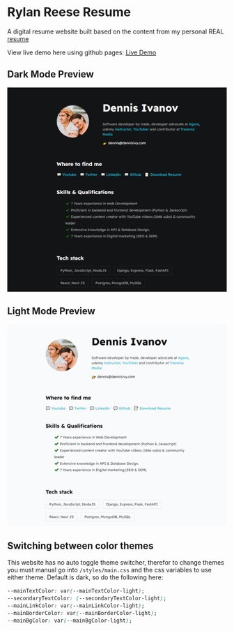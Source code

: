 # Rylan Reese Resume

A digital resume website built based on the content from my personal REAL [resume](RylanReese_Resume2022.pdf)

View live demo here using github pages: [Live Demo](https://github.com/RAC11/Resume-Website/settings/pages)

## Dark Mode Preview

<img src="assets\images\dark mode preview.PNG">

## Light Mode Preview

<img src="assets\images\light mode preview.PNG">

## Switching between color themes

This website has no auto toggle theme switcher, therefor to change themes you must manual go into `/styles/main.css` and the css variables to use either theme. Default is dark, so do the following here:

```css
--mainTextColor: var(--mainTextColor-light);
--secondaryTextColor: (--secondaryTextColor-light);
--mainLinkColor: var(--mainLinkColor-light);
--mainBorderColor: var(--mainBorderColor-light);
--mainBgColor: var(--mainBgColor-light);
```
